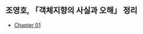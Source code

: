 ## 조영호, 「객체지향의 사실과 오해」 정리
- [Chapter 01](https://github.com/honggom/TIL/blob/master/book_review/The_Essence_of_Object_Orientation/chapter_01.md)
